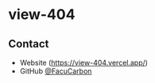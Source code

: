 # view-404

## Contact

- Website (https://view-404.vercel.app/)
- GitHub [@FacuCarbon](https://{https://github.com/FacuCarbon})
